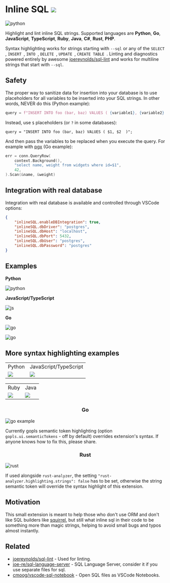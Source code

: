 # Inline SQL ![](https://img.shields.io/visual-studio-marketplace/i/qufiwefefwoyn.inline-sql-syntax)

![python](docs/py_lint.png)

Highlight and lint inline SQL strings. Supported languages are **Python**, **Go**, **JavaScript**, **TypeScript**, **Ruby**, **Java**, **C#**, **Rust**, **PHP**.

Syntax highlighting works for strings starting with `--sql` or any of the `SELECT `, `INSERT `, `INTO `, `DELETE `, `UPDATE `, `CREATE TABLE `. Linting and diagnostics powered entirely by awesome [joereynolds/sql-lint](https://github.com/joereynolds/sql-lint) and works for multiline strings that start with `--sql`.

## Safety

The proper way to sanitize data for insertion into your database is to use placeholders for all variables to be inserted into your SQL strings. In other words, NEVER do this (Python example):

```python
query = f"INSERT INTO foo (bar, baz) VALUES ( {variable1}, {variable2} )";
```

Instead, use `$` placeholders (or `?` in some databases):

```
query = "INSERT INTO foo (bar, baz) VALUES ( $1, $2  )";
```

And then pass the variables to be replaced when you execute the query. For example with [pgx](https://github.com/JackC/pgx) (Go example):

```go
err = conn.QueryRow(
    context.Background(),
    "select name, weight from widgets where id=$1",
    42,
).Scan(&name, &weight)
```

## Integration with real database

Integration with real database is available and controlled through VSCode options:

```json
{
    "inlineSQL.enableDBIntegration": true,
    "inlineSQL.dbDriver": "postgres",
    "inlineSQL.dbHost": "localhost",
    "inlineSQL.dbPort": 5432,
    "inlineSQL.dbUser": "postgres",
    "inlineSQL.dbPassword": "postgres"
}
```

## Examples

**Python**

![python](docs/py_lint.png)

**JavaScript/TypeScript**

![js](docs/js_lint.png)

**Go**

![go](docs/go_lint.png)

![go](docs/go_lint2.png)

## More syntax highlighting examples

<table style="width:100%; border: none!important;">
  <tr>
    <td>Python</td>
    <td>JavaScript/TypeScript</td>
  </tr>
  <tr>
    <td><img src="docs/python.png" /></td>
    <td><img src="docs/js.png" /></td>
  </tr>
</table>

<table style="width:100%; border: none!important;">
  <tr>
    <td>Ruby</td>
    <td>Java</td>
  </tr>
  <tr>
    <td><img src="docs/ruby.png" /></td>
    <td><img src="docs/java.png" /></td>
  </tr>
</table>

<h3 style="text-align:center;">Go</h3>

![go example](docs/go.png)

Currently gopls semantic token highlighting (option `gopls.ui.semanticTokens` -  off by default) overrides extension's syntax. If anyone knows how to fix this, please share.

<h3 style="text-align:center;">Rust</h3>

![rust](docs/rust.png)

If used alongside `rust-analyzer`, the setting `"rust-analyzer.highlighting.strings": false` has to be set, otherwise the string semantic token will override the syntax highlight of this extension.

## Motivation

This small extension is meant to help those who don't use ORM and don't like SQL builders like [squirrel](https://github.com/Masterminds/squirrel), but still what inline sql in their code to be something more than magic strings, helping to avoid small bugs and typos almost instantly.

## Related

- [joereynolds/sql-lint](https://github.com/joereynolds/sql-lint) - Used for linting.
- [joe-re/sql-language-server](https://github.com/joe-re/sql-language-server) - SQL Language Server, consider it if you use separate files for sql.
- [cmoog/vscode-sql-notebook](https://github.com/cmoog/vscode-sql-notebook) - Open SQL files as VSCode Notebooks.
